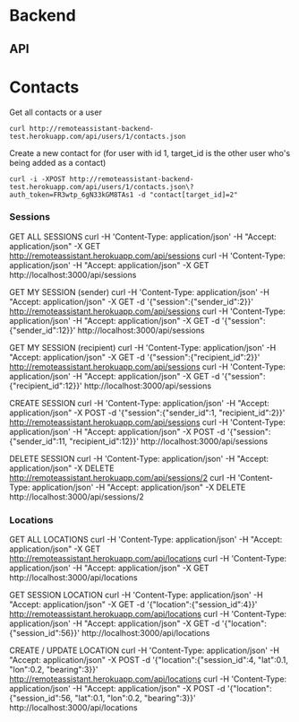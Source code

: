 Backend
=======

API
---

# Contacts

Get all contacts or a user

```
curl http://remoteassistant-backend-test.herokuapp.com/api/users/1/contacts.json
```

Create a new contact for (for user with id 1, target_id is the other user who's being added as a contact)

```
curl -i -XPOST http://remoteassistant-backend-test.herokuapp.com/api/users/1/contacts.json\?auth_token=FR3wtp_6gN33kGM8TAs1 -d "contact[target_id]=2"
```

### Sessions ###

GET ALL SESSIONS
curl -H 'Content-Type: application/json' -H "Accept: application/json" -X GET http://remoteassistant.herokuapp.com/api/sessions
curl -H 'Content-Type: application/json' -H "Accept: application/json" -X GET http://localhost:3000/api/sessions

GET MY SESSION (sender)
curl -H 'Content-Type: application/json' -H "Accept: application/json" -X GET -d '{"session":{"sender_id":2}}' http://remoteassistant.herokuapp.com/api/sessions
curl -H 'Content-Type: application/json' -H "Accept: application/json" -X GET -d '{"session":{"sender_id":12}}' http://localhost:3000/api/sessions

GET MY SESSION (recipient)
curl -H 'Content-Type: application/json' -H "Accept: application/json" -X GET -d '{"session":{"recipient_id":2}}' http://remoteassistant.herokuapp.com/api/sessions
curl -H 'Content-Type: application/json' -H "Accept: application/json" -X GET -d '{"session":{"recipient_id":12}}' http://localhost:3000/api/sessions

CREATE SESSION
curl -H 'Content-Type: application/json' -H "Accept: application/json" -X POST -d '{"session":{"sender_id":1, "recipient_id":2}}' http://remoteassistant.herokuapp.com/api/sessions
curl -H 'Content-Type: application/json' -H "Accept: application/json" -X POST -d '{"session":{"sender_id":11, "recipient_id":12}}' http://localhost:3000/api/sessions

DELETE SESSION
curl -H 'Content-Type: application/json' -H "Accept: application/json" -X DELETE http://remoteassistant.herokuapp.com/api/sessions/2
curl -H 'Content-Type: application/json' -H "Accept: application/json" -X DELETE http://localhost:3000/api/sessions/2

### Locations ###

GET ALL LOCATIONS
curl -H 'Content-Type: application/json' -H "Accept: application/json" -X GET http://remoteassistant.herokuapp.com/api/locations
curl -H 'Content-Type: application/json' -H "Accept: application/json" -X GET http://localhost:3000/api/locations

GET SESSION LOCATION
curl -H 'Content-Type: application/json' -H "Accept: application/json" -X GET -d '{"location":{"session_id":4}}' http://remoteassistant.herokuapp.com/api/locations
curl -H 'Content-Type: application/json' -H "Accept: application/json" -X GET -d '{"location":{"session_id":56}}' http://localhost:3000/api/locations

CREATE / UPDATE LOCATION
curl -H 'Content-Type: application/json' -H "Accept: application/json" -X POST -d '{"location":{"session_id":4, "lat":0.1, "lon":0.2, "bearing":3}}' http://remoteassistant.herokuapp.com/api/locations
curl -H 'Content-Type: application/json' -H "Accept: application/json" -X POST -d '{"location":{"session_id":56, "lat":0.1, "lon":0.2, "bearing":3}}' http://localhost:3000/api/locations
